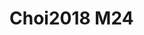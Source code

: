 <a name="material" />

# Choi2018 M24
<script type="application/ld+json">
  {
    "@context": "https://schema.org/",
    "@type": "ChemicalSubstance",
    "http://purl.org/dc/terms/conformsTo":
      {
        "@type": "CreativeWork",
        "@id": "https://bioschemas.org/profiles/ChemicalSubstance/0.4-RELEASE/"
      },
    "@id": "https://egonw.github.io/nanowiki/nanowiki535.html#material",
    "name": "Choi2018 M24",
    "sameAs": "http://127.0.0.1/mediawiki/index.php/Special:URIResolver/Choi2018_M24"
  }
</script>

